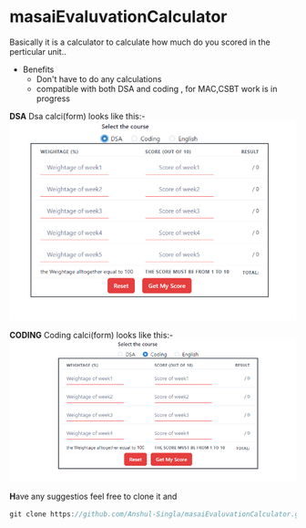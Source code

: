 # masaiEvaluvationCalculator
Basically it is a calculator to calculate how much do you scored in the perticular unit..

- Benefits
    - Don't have to do any calculations
    - compatible with both DSA and coding , for MAC,CSBT work is in progress

**DSA** 
Dsa calci(form) looks like this:-
![DSA](./readmeImages/DSA.png)


**CODING**
Coding calci(form) looks like this:-
![Coding](./readmeImages/coding.png)

**H**ave any suggestios feel free to clone it and 
```js
git clone https://github.com/Anshul-Singla/masaiEvaluvationCalculator.git
```
